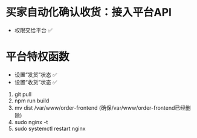 # 买家自动化确认收货：接入平台API
- 权限交给平台 ✅

# 平台特权函数
- 设置“发货”状态 ✅
- 设置“收货”状态 ✅


1. git pull
2. npm run build
3. mv dist /var/www/order-frontend (确保/var/www/order-frontend已经删除)
4. sudo nginx -t
5. sudo systemctl restart nginx
